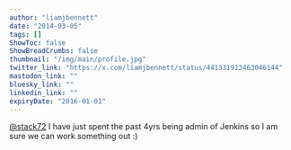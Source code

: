 ```yaml
---
author: "liamjbennett"
date: "2014-03-05"
tags: []
ShowToc: false
ShowBreadCrumbs: false
thumbnail: "/img/main/profile.jpg"
twitter_link: "https://x.com/liamjbennett/status/441331913463046144"
mastodon_link: ""
bluesky_link: ""
linkedin_link: ""
expiryDate: "2016-01-01"
---
```


[@stack72](https://x.com/stack72) I have just spent the past 4yrs being admin of Jenkins so I am sure we can work something out :)

